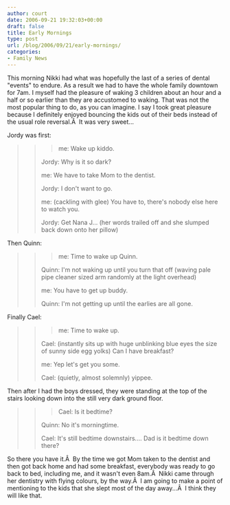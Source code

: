 ```yaml
---
author: court
date: 2006-09-21 19:32:03+00:00
draft: false
title: Early Mornings
type: post
url: /blog/2006/09/21/early-mornings/
categories:
- Family News
---
```


This morning Nikki had what was hopefully the last of a series of dental "events" to endure.  As a result we had to have the whole family downtown for 7am.  I myself had the pleasure of waking 3 children about an hour and a half or so earlier than they are accustomed to waking.  That was not the most popular thing to do, as you can imagine.  I say I took great pleasure because I definitely enjoyed bouncing the kids out of their beds instead of the usual role reversal.Â  It was very sweet...

Jordy was first:


<blockquote>

> 
> <blockquote>me: Wake up kiddo.

Jordy: Why is it so dark?

me: We have to take Mom to the dentist.

Jordy: I don't want to go.

me: (cackling with glee) You have to, there's nobody else here to watch you.

Jordy: Get Nana J... (her words trailed off and she slumped back down onto her pillow)</blockquote>
> 
> 
</blockquote>


Then Quinn:


<blockquote>

> 
> <blockquote>me: Time to wake up Quinn.

Quinn: I'm not waking up until you turn that off (waving pale pipe cleaner sized arm randomly at the light overhead)

me: You have to get up buddy.

Quinn: I'm not getting up until the earlies are all gone.</blockquote>
> 
> 
</blockquote>


Finally Cael:


<blockquote>

> 
> <blockquote>me: Time to wake up.

Cael: (instantly sits up with huge unblinking blue eyes the size of sunny side egg yolks) Can I have breakfast?

me: Yep let's get you some.

Cael: (quietly, almost solemnly) yippee.</blockquote>
> 
> 
</blockquote>


Then after I had the boys dressed, they were standing at the top of the stairs looking down into the still very dark ground floor.


<blockquote>

> 
> <blockquote>Cael: Is it bedtime?

Quinn: No it's morningtime.

Cael:  It's still bedtime downstairs....  Dad is it bedtime down there?</blockquote>
> 
> 
</blockquote>


So there you have it.Â  By the time we got Mom taken to the dentist and then got back home and had some breakfast, everybody was ready to go back to bed, including me, and it wasn't even 8am.Â  Nikki came through her dentistry with flying colours, by the way.Â  I am going to make a point of mentioning to the kids that she slept most of the day away...Â  I think they will like that.


<blockquote></blockquote>
